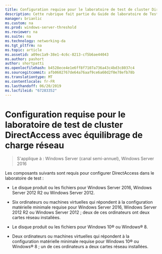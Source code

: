 ```yaml
---
title: Configuration requise pour le laboratoire de test de cluster DirectAccess avec équilibrage de charge réseau
description: Cette rubrique fait partie du Guide de laboratoire de Test - décrire de DirectAccess dans un Cluster avec équilibrage de charge réseau Windows pour Windows Server 2016
manager: brianlic
ms.custom: na
ms.prod: windows-server-threshold
ms.reviewer: na
ms.suite: na
ms.technology: networking-da
ms.tgt_pltfrm: na
ms.topic: article
ms.assetid: a09ec1a9-38e1-4c6c-8213-cf5b6ae44043
ms.author: pashort
author: shortpatti
ms.openlocfilehash: b4528ece4e1e6ff8f7107a736a43c4bd3c8037c4
ms.sourcegitcommit: afb0602767de64a76aaf9ce6a60d2f0e78efb78b
ms.translationtype: MT
ms.contentlocale: fr-FR
ms.lasthandoff: 06/20/2019
ms.locfileid: "67283352"
---
```

# <a name="directaccess-cluster-nlb-test-lab-configuration-requirements"></a>Configuration requise pour le laboratoire de test de cluster DirectAccess avec équilibrage de charge réseau

>S'applique à : Windows Server (canal semi-annuel), Windows Server 2016

Les composants suivants sont requis pour configurer DirectAccess dans le laboratoire de test :  
  
-   Le disque produit ou les fichiers pour Windows Server 2016, Windows Server 2012 R2 ou Windows Server 2012.  
  
-   Six ordinateurs ou machines virtuelles qui répondent à la configuration matérielle minimale requise pour Windows Server 2016, Windows Server 2012 R2 ou Windows Server 2012 ; deux de ces ordinateurs ont deux cartes réseau installées.  
  
-   Le disque produit ou les fichiers pour Windows 10&reg; ou Windows&reg; 8.  
  
-   Deux ordinateurs ou machines virtuelles qui répondent à la configuration matérielle minimale requise pour Windows 10&reg; ou Windows&reg; 8 ; un de ces ordinateurs a deux cartes réseau installées.